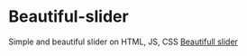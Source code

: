 # Beautiful-slider
Simple and beautiful slider on HTML, JS, CSS 
<a href='https://evgotem.github.io/Beautiful-slider/' target='_blank'>Beautifull slider</a>
